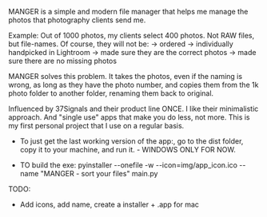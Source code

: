 
MANGER is a simple and modern file manager that helps me manage the photos that photography clients send me. 


Example: Out of 1000 photos, my clients select 400 photos. Not RAW files, but file-names. 
Of course, they will not be: 
-> ordered
-> individually handpicked in Lightroom
-> made sure they are the correct photos
-> made sure there are no missing photos

MANGER solves this problem. It takes the photos, even if the naming is wrong, as long as they have the photo number, and copies them from the 1k photo folder to another folder, renaming them back to original.


Influenced by 37Signals and their product line ONCE. I like their minimalistic approach. And "single use" apps that make you do less, not more. 
This is my first personal project that I use on a regular basis. 


- To just get the last working version of the app:, go to the dist folder, copy it to your machine, and run it. - WINDOWS ONLY FOR NOW. 

- TO build the exe:
pyinstaller --onefile -w --icon=img/app_icon.ico --name "MANGER - sort your files" main.py


TODO:
- Add icons, add name, create a installer + .app for mac
